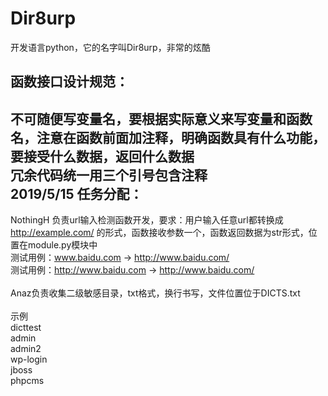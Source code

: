 Dir8urp
========
开发语言python，它的名字叫Dir8urp，非常的炫酷<br>

函数接口设计规范：
--
不可随便写变量名，要根据实际意义来写变量和函数名，注意在函数前面加注释，明确函数具有什么功能，要接受什么数据，返回什么数据<br>
冗余代码统一用三个引号包含注释<br>
2019/5/15 任务分配：
--
NothingH 负责url输入检测函数开发，要求：用户输入任意url都转换成 http://example.com/ 的形式，函数接收参数一个，函数返回数据为str形式，位置在module.py模块中<br>
测试用例：www.baidu.com  -> http://www.baidu.com/<br>
测试用例：http://www.baidu.com -> http://www.baidu.com/<br>
<br>
Anaz负责收集二级敏感目录，txt格式，换行书写，文件位置位于DICTS.txt<br>
<br>
示例<br>
  dicttest<br>
  admin<br>
  admin2<br>
  wp-login<br>
  jboss<br>
  phpcms<br>
 
